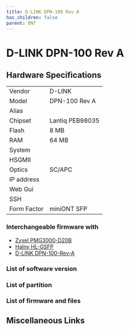 ```yaml
---
title: D-LINK DPN-100 Rev A
has_children: false
parent: ONT
---
```


# D-LINK DPN-100 Rev A

## Hardware Specifications

|          |               |
|----------|---------------|
| Vendor   | D-LINK        |
| Model    | DPN-100 Rev A      |
| Alias | |
| Chipset  | Lantiq PEB98035 |
| Flash | 8 MB |
| RAM | 64 MB |
| System |   |
| HSGMII |   |
| Optics | SC/APC |
| IP address |   |
| Web Gui |   |
| SSH | |
| Form Factor | miniONT SFP |


### Interchangeable firmware with

- [Zyxel PMG3000-D20B](ont-Zyxel-PMG3000-D20B)
- [Halny HL-GSFP](ont-Halny-HL-GSFP)
- [D-LINK DPN-100-Rev-A](ont-D-LINK-DPN-100-Rev-A)


### List of software version
### List of partition
### List of firmware and files
## Miscellaneous Links

